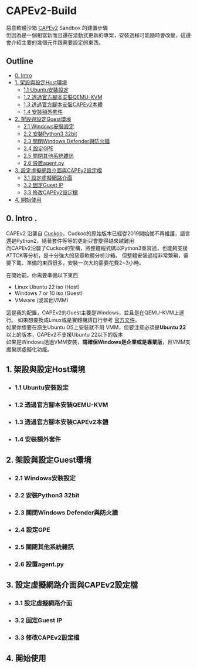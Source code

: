 # CAPEv2-Build
惡意軟體沙箱 [CAPEv2](https://github.com/kevoreilly/CAPEv2) Sandbox 的建置步驟  
但因為是一個相當新而且還在滾動式更新的專案，安裝過程可能隨時會改變，這邊會介紹主要的幾個元件跟需要設定的東西。  


## Outline
- [0. Intro](#0-intro-)
- [1. 架設與設定Host環境](#1-架設與設定host環境)
  - [1.1 Ubuntu安裝設定](#11-ubuntu安裝設定)
  - [1.2 透過官方腳本安裝QEMU-KVM](#12-透過官方腳本安裝qemu-kvm)
  - [1.3 透過官方腳本安裝CAPEv2本體](#13-透過官方腳本安裝capev2本體)
  - [1.4 安裝額外套件](#14-安裝額外套件)
- [2. 架設與設定Guest環境](#2-架設與設定guest環境)
  - [2.1 Windows安裝設定](#21-windows安裝設定)
  - [2.2 安裝Python3 32bit](#22-安裝python3-32bit)
  - [2.3 關閉Windows Defender與防火牆](#23-關閉windows-defender與防火牆)
  - [2.4 設定GPE](#24-設定gpe)
  - [2.5 關閉其他系統雜訊](#25-關閉其他系統雜訊)
  - [2.6 設置agent.py](#26-設置agentpy)
- [3. 設定虛擬網路介面與CAPEv2設定檔](#3-設定虛擬網路介面與capev2設定檔)
  - [3.1 設定虛擬網路介面](#31-設定虛擬網路介面)
  - [3.2 固定Guest IP](#32-固定guest-ip)
  - [3.3 修改CAPEv2設定檔](#33-修改capev2設定檔)
- [4. 開始使用](#4-開始使用)

    
## 0. Intro .
CAPEv2 沿襲自 [Cuckoo](https://github.com/cuckoosandbox)，Cuckoo的原始版本已經從2019開始就不再維護，語言還是Python2，隨著套件等等的更新只會變得越來越難用  
而CAPEv2沿襲了Cuckoo的架構，將整體程式碼以Python3重寫過，也能夠支援ATTCK等分析，是十分強大的惡意軟體分析沙箱。
但整體安裝過程非常繁瑣，需要下載、準備的東西很多，安裝一次大約需要花費2~3小時。

在開始前，你需要準備以下東西
* Linux Ubuntu 22 iso (Host)
* Windows 7 or 10 iso (Guest)
* VMware (或其他VMM)  

這是我的配置，CAPEv2的Guest主要是Windows，並且是在QEMU-KVM上運行。
如果想要換成Linux或是實體機請自行參考 [官方文件](https://capev2.readthedocs.io/en/latest/)。  
如果你想要在原生Ubuntu OS上安裝就不用 VMM，但要注意必須是**Ubuntu 22**以上的版本，CAPEv2不支援Ubuntu 22以下的版本  
如果是Windows透過VMM安裝，**請確保Windows是企業或是專業版**，且VMM支援巢狀虛擬化功能。  

## 1. 架設與設定Host環境
- ### 1.1 Ubuntu安裝設定
- ### 1.2 透過官方腳本安裝QEMU-KVM
- ### 1.3 透過官方腳本安裝CAPEv2本體
- ### 1.4 安裝額外套件

## 2. 架設與設定Guest環境
- ### 2.1 Windows安裝設定
- ### 2.2 安裝Python3 32bit
- ### 2.3 關閉Windows Defender與防火牆
- ### 2.4 設定GPE
- ### 2.5 關閉其他系統雜訊
- ### 2.6 設置agent.py

## 3. 設定虛擬網路介面與CAPEv2設定檔
- ### 3.1 設定虛擬網路介面
- ### 3.2 固定Guest IP
- ### 3.3 修改CAPEv2設定檔

## 4. 開始使用

